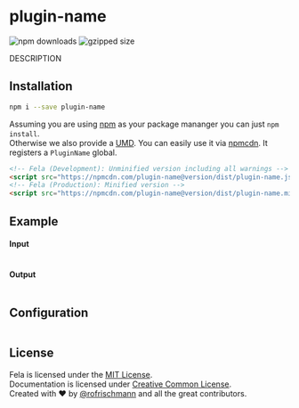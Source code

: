 # plugin-name

<img alt="npm downloads" src="https://img.shields.io/npm/dm/plugin-name.svg">
<img alt="gzipped size" src="https://img.shields.io/badge/gzipped-SIZEkb-brightgreen.svg">

DESCRIPTION

## Installation
```sh
npm i --save plugin-name
```
Assuming you are using [npm](https://www.npmjs.com) as your package mananger you can just `npm install`.<br>
Otherwise we also provide a [UMD](https://github.com/umdjs/umd). You can easily use it via [npmcdn](https://npmcdn.com/). It registers a  `PluginName` global.
```HTML
<!-- Fela (Development): Unminified version including all warnings -->
<script src="https://npmcdn.com/plugin-name@version/dist/plugin-name.js"></script>
<!-- Fela (Production): Minified version -->
<script src="https://npmcdn.com/plugin-name@version/dist/plugin-name.min.js"></script>
```

## Example
#### Input
```javascript
```
#### Output
```javascript
```

## Configuration
```javascript
```

## License
Fela is licensed under the [MIT License](http://opensource.org/licenses/MIT).<br>
Documentation is licensed under [Creative Common License](http://creativecommons.org/licenses/by/4.0/).<br>
Created with ♥ by [@rofrischmann](http://rofrischmann.de) and all the great contributors.

